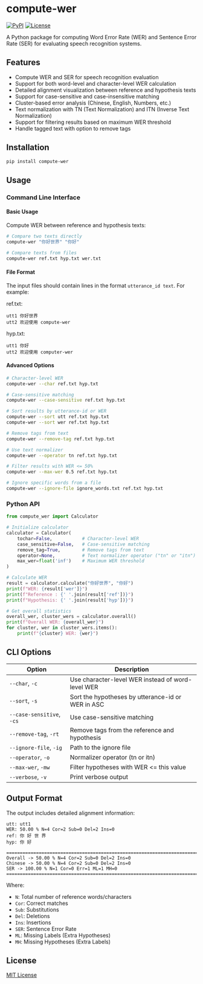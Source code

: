 # compute-wer

[![PyPI](https://img.shields.io/pypi/v/compute-wer)](https://pypi.org/project/compute-wer/)
[![License](https://img.shields.io/github/license/pengzhendong/compute-wer)](LICENSE)

A Python package for computing Word Error Rate (WER) and Sentence Error Rate (SER) for evaluating speech recognition systems.

## Features

- Compute WER and SER for speech recognition evaluation
- Support for both word-level and character-level WER calculation
- Detailed alignment visualization between reference and hypothesis texts
- Support for case-sensitive and case-insensitive matching
- Cluster-based error analysis (Chinese, English, Numbers, etc.)
- Text normalization with TN (Text Normalization) and ITN (Inverse Text Normalization)
- Support for filtering results based on maximum WER threshold
- Handle tagged text with option to remove tags

## Installation

```bash
pip install compute-wer
```

## Usage

### Command Line Interface

#### Basic Usage

Compute WER between reference and hypothesis texts:

```bash
# Compare two texts directly
compute-wer "你好世界" "你好"

# Compare texts from files
compute-wer ref.txt hyp.txt wer.txt
```

#### File Format

The input files should contain lines in the format `utterance_id text`. For example:

ref.txt:

```
utt1 你好世界
utt2 欢迎使用 compute-wer
```

hyp.txt:

```
utt1 你好
utt2 欢迎使用 computer-wer
```

#### Advanced Options

```bash
# Character-level WER
compute-wer --char ref.txt hyp.txt

# Case-sensitive matching
compute-wer --case-sensitive ref.txt hyp.txt

# Sort results by utterance-id or WER
compute-wer --sort utt ref.txt hyp.txt
compute-wer --sort wer ref.txt hyp.txt

# Remove tags from text
compute-wer --remove-tag ref.txt hyp.txt

# Use text normalizer
compute-wer --operator tn ref.txt hyp.txt

# Filter results with WER <= 50%
compute-wer --max-wer 0.5 ref.txt hyp.txt

# Ignore specific words from a file
compute-wer --ignore-file ignore_words.txt ref.txt hyp.txt
```

### Python API

```python
from compute_wer import Calculator

# Initialize calculator
calculator = Calculator(
    tochar=False,           # Character-level WER
    case_sensitive=False,   # Case-sensitive matching
    remove_tag=True,        # Remove tags from text
    operator=None,          # Text normalizer operator ("tn" or "itn")
    max_wer=float('inf')    # Maximum WER threshold
)

# Calculate WER
result = calculator.calculate("你好世界", "你好")
print(f"WER: {result['wer']}")
print(f"Reference : {' '.join(result['ref'])}")
print(f"Hypothesis: {' '.join(result['hyp'])}")

# Get overall statistics
overall_wer, cluster_wers = calculator.overall()
print(f"Overall WER: {overall_wer}")
for cluster, wer in cluster_wers.items():
    print(f"{cluster} WER: {wer}")
```

## CLI Options

| Option                    | Description                                       |
| ------------------------- | ------------------------------------------------- |
| `--char`, `-c`            | Use character-level WER instead of word-level WER |
| `--sort`, `-s`            | Sort the hypotheses by utterance-id or WER in ASC |
| `--case-sensitive`, `-cs` | Use case-sensitive matching                       |
| `--remove-tag`, `-rt`     | Remove tags from the reference and hypothesis     |
| `--ignore-file`, `-ig`    | Path to the ignore file                           |
| `--operator`, `-o`        | Normalizer operator (tn or itn)                   |
| `--max-wer`, `-mw`        | Filter hypotheses with WER <= this value          |
| `--verbose`, `-v`         | Print verbose output                              |

## Output Format

The output includes detailed alignment information:

```
utt: utt1
WER: 50.00 % N=4 Cor=2 Sub=0 Del=2 Ins=0
ref: 你 好 世 界
hyp: 你 好

===========================================================================
Overall -> 50.00 % N=4 Cor=2 Sub=0 Del=2 Ins=0
Chinese -> 50.00 % N=4 Cor=2 Sub=0 Del=2 Ins=0
SER -> 100.00 % N=1 Cor=0 Err=1 ML=1 MH=0
===========================================================================
```

Where:

- `N`: Total number of reference words/characters
- `Cor`: Correct matches
- `Sub`: Substitutions
- `Del`: Deletions
- `Ins`: Insertions
- `SER`: Sentence Error Rate
- `ML`: Missing Labels (Extra Hypotheses)
- `MH`: Missing Hypotheses (Extra Labels)

## License

[MIT License](LICENSE)
